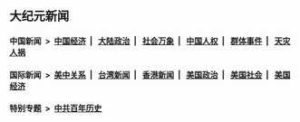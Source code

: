 ## 大纪元新闻

#### 中国新闻 &nbsp;>&nbsp; [中国经济](indexes/ncid283/README.md?09110845) &nbsp;| &nbsp; [大陆政治](indexes/ncid277/README.md?09110845) &nbsp;| &nbsp; [社会万象](indexes/ncid282/README.md?09110845) &nbsp;| &nbsp; [中国人权](indexes/ncid278/README.md?09110845) &nbsp;| &nbsp; [群体事件](indexes/ncid279/README.md?09110845) &nbsp;| &nbsp; [天灾人祸](indexes/ncid280/README.md?09110845)

#### 国际新闻 &nbsp;>&nbsp; [美中关系](indexes/nf1412576/README.md?09110845) &nbsp;| &nbsp; [台湾新闻](indexes/ncid1349361/README.md?09110845) &nbsp;| &nbsp; [香港新闻](indexes/ncid1349362/README.md?09110845) &nbsp;| &nbsp; [美国政治](indexes/ncid1078159/README.md?09110845) &nbsp;| &nbsp; [美国社会](indexes/ncid1078160/README.md?09110845) &nbsp;| &nbsp; [美国经济](indexes/ncid1078158/README.md?09110845)

#### 特别专题 &nbsp;>&nbsp; [中共百年历史](https://github.com/easy2view/epoch-special/blob/master/README.md?09110845)  
